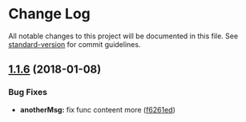 # Change Log

All notable changes to this project will be documented in this file. See [standard-version](https://github.com/conventional-changelog/standard-version) for commit guidelines.

<a name="1.1.6"></a>
## [1.1.6](https://github.com/AAMLLe/SecondSemVer/compare/v1.1.5...v1.1.6) (2018-01-08)


### Bug Fixes

* **anotherMsg:** fix func conteent more ([f6261ed](https://github.com/AAMLLe/SecondSemVer/commit/f6261ed))
